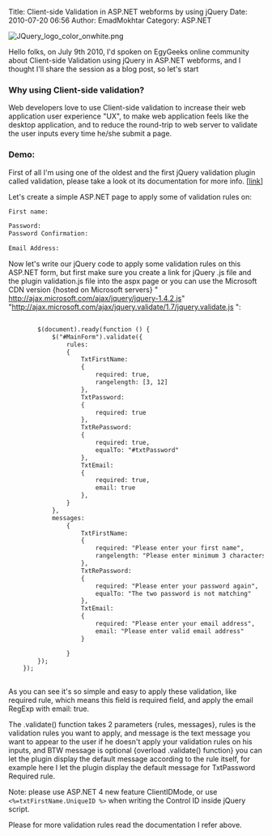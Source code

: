 Title: Client-side Validation in ASP.NET webforms by using jQuery
Date: 2010-07-20 06:56
Author: EmadMokhtar
Category: ASP.NET

![JQuery\_logo\_color\_onwhite.png]({static}/images/JQuery_logo_color_onwhite.png)

Hello folks, on July 9th 2010, I'd spoken on EgyGeeks online community
about Client-side Validation using jQuery in ASP.NET webforms, and I
thought I'll share the session as a blog post, so let's start

### Why using Client-side validation?

Web developers love to use Client-side validation to increase their web
application user experience "UX", to make web application feels like the
desktop application, and to reduce the round-trip to web server to
validate the user inputs every time he/she submit a page.

### Demo:

First of all I'm using one of the oldest and the first jQuery validation
plugin called validation, please take a look ot its documentation for
more info.
\[[link](http://docs.jquery.com/Plugins/Validation "jQuery Validation Plugin Documentation")\]

Let's create a simple ASP.NET page to apply some of validation rules on:

```html
First name:

Password:
Password Confirmation:

Email Address:
```

Now let's write our jQuery code to apply some validation rules on this
ASP.NET form, but first make sure you create a link for jQuery .js file
and the plugin validation.js file into the aspx page or you can use the
Microsoft CDN version {hosted on Microsoft servers} "
<http://ajax.microsoft.com/ajax/jquery/jquery-1.4.2.js>"
"<http://ajax.microsoft.com/ajax/jquery.validate/1.7/jquery.validate.js>
":

```html
    
        $(document).ready(function () {
            $("#MainForm").validate({
                rules:
                {
                    TxtFirstName:
                    {
                        required: true,
                        rangelength: [3, 12]
                    },
                    TxtPassword:
                    {
                        required: true
                    },
                    TxtRePassword:
                    {
                        required: true,
                        equalTo: "#txtPassword"
                    },
                    TxtEmail:
                    {
                        required: true,
                        email: true
                    },
                }
            },
            messages:
                {
                    TxtFirstName:
                    {
                        required: "Please enter your first name",
                        rangelength: "Please enter minimum 3 characters and Maximum 12 character"
                    },
                    TxtRePassword:
                    {
                        required: "Please enter your password again",
                        equalTo: "The two password is not matching"
                    },
                    TxtEmail:
                    {
                        required: "Please enter your email address",
                        email: "Please enter valid email address"
                    }

                }
        });
    });
    
```

As you can see it's so simple and easy to apply these validation, like
required rule, which means this field is required field, and apply the
email RegExp with email: true.

The .validate() function takes 2 parameters {rules, messages}, rules is
the validation rules you want to apply, and message is the text message
you want to appear to the user if he doesn't apply your validation rules
on his inputs, and BTW message is optional {overload .validate()
function} you can let the plugin display the default message according
to the rule itself, for example here I let the plugin display the
default message for TxtPassword Required rule.

Note: please use ASP.NET 4 new feature ClientIDMode, or use `<%=txtFirstName.UniqueID %>` when writing the Control ID inside jQuery script.

Please for more validation rules read the documentation I refer above.
